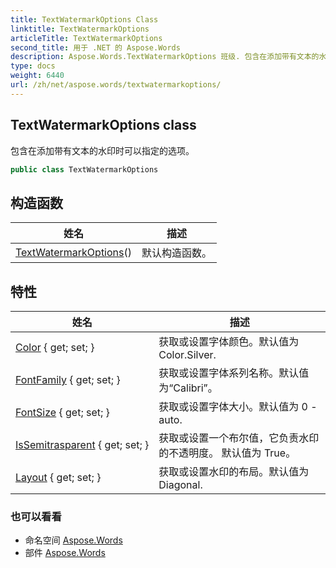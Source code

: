 ```yaml
---
title: TextWatermarkOptions Class
linktitle: TextWatermarkOptions
articleTitle: TextWatermarkOptions
second_title: 用于 .NET 的 Aspose.Words
description: Aspose.Words.TextWatermarkOptions 班级. 包含在添加带有文本的水印时可以指定的选项 在 C#.
type: docs
weight: 6440
url: /zh/net/aspose.words/textwatermarkoptions/
---
```

## TextWatermarkOptions class

包含在添加带有文本的水印时可以指定的选项。

```csharp
public class TextWatermarkOptions
```

## 构造函数

| 姓名 | 描述 |
| --- | --- |
| [TextWatermarkOptions](textwatermarkoptions/)() | 默认构造函数。 |

## 特性

| 姓名 | 描述 |
| --- | --- |
| [Color](../../aspose.words/textwatermarkoptions/color/) { get; set; } | 获取或设置字体颜色。默认值为 Color.Silver. |
| [FontFamily](../../aspose.words/textwatermarkoptions/fontfamily/) { get; set; } | 获取或设置字体系列名称。默认值为“Calibri”。 |
| [FontSize](../../aspose.words/textwatermarkoptions/fontsize/) { get; set; } | 获取或设置字体大小。默认值为 0 - auto. |
| [IsSemitrasparent](../../aspose.words/textwatermarkoptions/issemitrasparent/) { get; set; } | 获取或设置一个布尔值，它负责水印的不透明度。 默认值为 True。 |
| [Layout](../../aspose.words/textwatermarkoptions/layout/) { get; set; } | 获取或设置水印的布局。默认值为Diagonal. |

### 也可以看看

* 命名空间 [Aspose.Words](../../aspose.words/)
* 部件 [Aspose.Words](../../)
